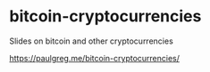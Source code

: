 # bitcoin-cryptocurrencies
Slides on bitcoin and other cryptocurrencies

https://paulgreg.me/bitcoin-cryptocurrencies/
